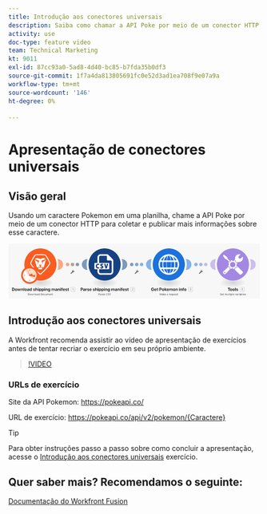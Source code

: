 ```yaml
---
title: Introdução aos conectores universais
description: Saiba como chamar a API Poke por meio de um conector HTTP para coletar e publicar informações em um caractere Pokemon, tudo em [!DNL Adobe Workfront Fusion].
activity: use
doc-type: feature video
team: Technical Marketing
kt: 9011
exl-id: 87cc93a0-5ad8-4d40-bc85-b7fda35b0df3
source-git-commit: 1f7a4da813805691fc0e52d3ad1ea708f9e07a9a
workflow-type: tm+mt
source-wordcount: '146'
ht-degree: 0%

---
```


# Apresentação de conectores universais

## Visão geral

Usando um caractere Pokemon em uma planilha, chame a API Poke por meio de um conector HTTP para coletar e publicar mais informações sobre esse caractere.

![Uma imagem do cenário de Fusão](assets/universal-connectors-and-routing-1.png)

## Introdução aos conectores universais

A Workfront recomenda assistir ao vídeo de apresentação de exercícios antes de tentar recriar o exercício em seu próprio ambiente.

>[!VIDEO](https://video.tv.adobe.com/v/335270/?quality=12)

### URLs de exercício

Site da API Pokemon: https://pokeapi.co/

URL de exercício: https://pokeapi.co/api/v2/pokemon/{Caractere}

>[!TIP]
>
>Para obter instruções passo a passo sobre como concluir a apresentação, acesse o [Introdução aos conectores universais](https://experienceleague.adobe.com/docs/workfront-learn/tutorials-workfront/fusion/exercises/introduction-to-universal-connectors.html?lang=en) exercício.


## Quer saber mais? Recomendamos o seguinte:

[Documentação do Workfront Fusion](https://experienceleague.adobe.com/docs/workfront/using/adobe-workfront-fusion/workfront-fusion-2.html?lang=en)
